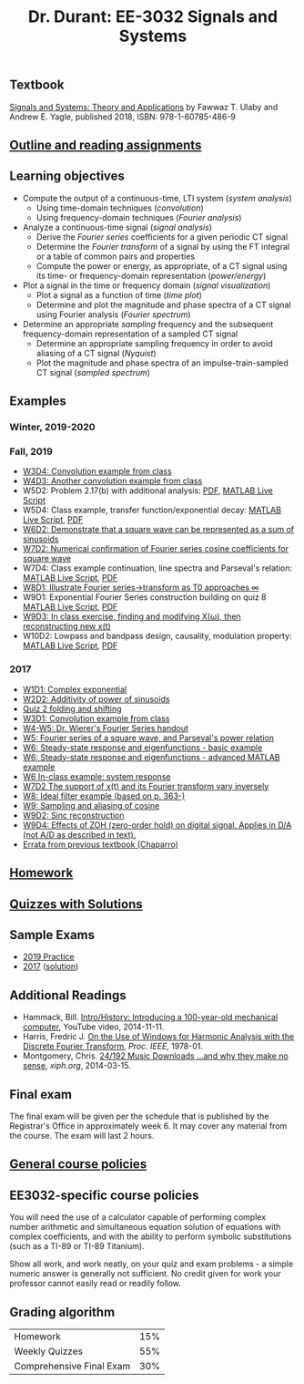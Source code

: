 ﻿---
title: "Dr. Durant: EE-3032 Signals and Systems"
---

## Textbook

[Signals and Systems: Theory and Applications](http://ss2.eecs.umich.edu/) by Fawwaz T. Ulaby and Andrew E. Yagle, published 2018, ISBN: 978-1-60785-486-9

## [Outline and reading assignments](dailySchedule.pdf)

## Learning objectives

* Compute the output of a continuous-time, LTI system (*system analysis*)
  * Using time-domain techniques (*convolution*)
  * Using frequency-domain techniques (*Fourier analysis*)
* Analyze a continuous-time signal (*signal analysis*)
  * Derive the *Fourier series* coefficients for a given periodic CT signal
  * Determine the *Fourier transform* of a signal by using the FT integral or a table of common pairs and properties
  * Compute the power or energy, as appropriate, of a CT signal using its time- or frequency-domain representation (*power/energy*)
* Plot a signal in the time or frequency domain (*signal visualization*)
  * Plot a signal as a function of time (*time plot*)
  * Determine and plot the magnitude and phase spectra of a CT signal using Fourier analysis (*Fourier spectrum*)
* Determine an appropriate *sampling* frequency and the subsequent frequency-domain representation of a sampled CT signal
  * Determine an appropriate sampling frequency in order to avoid aliasing of a CT signal (*Nyquist*)
  * Plot the magnitude and phase spectra of an impulse-train-sampled CT signal (*sampled spectrum*)

## Examples
### Winter, 2019-2020
### Fall, 2019
* [W3D4: Convolution example from class](w3d4-f19.txt)
* [W4D3: Another convolution example from class](w4d3-f19.txt)
* W5D2: Problem 2.17(b) with additional analysis: [PDF](w5d2-f19.pdf), [MATLAB Live Script](w5d2-f19.mlx)
* W5D4: Class example, transfer function/exponential decay: [MATLAB Live Script](w5d4-f19.mlx), [PDF](w5d4-f19.pdf)
* [W6D2: Demonstrate that a square wave can be represented as a sum of sinusoids](w6d2-f19.txt)
* [W7D2: Numerical confirmation of Fourier series cosine coefficients for square wave](w7d2-f19.txt)
* W7D4: Class example continuation, line spectra and Parseval's relation: [MATLAB Live Script](w7d4-f19.mlx), [PDF](w7d4-f19.pdf)
* [W8D1: Illustrate Fourier series&rarr;transform as T0 approaches &infin;](w8d1-f19.txt)
* W9D1: Exponential Fourier Series construction building on quiz 8 [MATLAB Live Script](w9d1-f19.mlx), [PDF](w9d1-f19.pdf)
* [W9D3: In class exercise, finding and modifying X(&omega;), then reconstructing new x(t)](w9d3-f19.txt)
* W10D2: Lowpass and bandpass design, causality, modulation property: [MATLAB Live Script](w10d2-f19.mlx), [PDF](w10d2-f19.pdf)

### 2017
* <a href="w1d1-f17.txt">W1D1: Complex exponential</a>
* <a href="w2d2-f17.txt">W2D2: Additivity of power of sinusoids</a>
* <a href="q2-f17.txt">Quiz 2 folding and shifting</a>
* <a href="w3d1-f17.txt">W3D1: Convolution example from class</a>
* <a href="fourierSeries.pdf">W4-W5: Dr. Wierer's Fourier Series handout</a>
* <a href="w5-f17.txt">W5: Fourier series of a square wave, and Parseval's power relation</a>
* <a href="w6-f17.txt">W6: Steady-state response and eigenfunctions - basic example</a>
* <a href="w6v2-f17.txt">W6: Steady-state response and eigenfunctions - advanced MATLAB example</a>
* <a href="w6ex-f17.txt">W6 In-class example: system response</a>
* <a href="w7d2-f17.txt">W7D2 The support of x(t) and its Fourier transform vary inversely</a>
* <a href="w8-f17.txt">W8: Ideal filter example (based on p. 363-)</a>
* <a href="w9cosAlias-f17.txt">W9: Sampling and aliasing of cosine</a>
* <a href="w9d2-f17.txt">W9D2: Sinc reconstruction</a>
* <a href="w9d4-f17.txt">W9D4: Effects of ZOH (zero-order hold) on digital signal. Applies in D/A (not A/D as described in text).</a>
* <a href="errata-chaparro.html">Errata from previous textbook (Chaparro)</a>

## [Homework](hw/)

## [Quizzes with Solutions](quiz/)

## Sample Exams
* [2019 Practice](finalPractice-f19.pdf)
* [2017](final-f17.pdf) ([solution](final-f17-sol.pdf))

## Additional Readings
* Hammack, Bill. [Intro/History: Introducing a 100-year-old mechanical computer](https://www.youtube.com/watch?v=NAsM30MAHLg), YouTube video, 2014-11-11.
* Harris, Fredric J. [On the Use of Windows for Harmonic Analysis with the Discrete Fourier Transform](http://ieeexplore.ieee.org/xpl/articleDetails.jsp?arnumber=1455106), *Proc. IEEE*, 1978-01.
* Montgomery, Chris. [24/192 Music Downloads ...and why they make no sense](https://people.xiph.org/~xiphmont/demo/neil-young.html), *xiph.org*, 2014-03-15.

## Final exam

The final exam will be given per the schedule that is published by the Registrar's Office in approximately week 6.
It may cover any material from the course.
The exam will last 2 hours.

## [General course policies](../policies.html)

## EE3032-specific course policies

You will need the use of a calculator capable of performing complex number arithmetic and simultaneous equation solution
of equations with complex coefficients, and with the ability to perform symbolic substitutions (such as a TI-89 or TI-89 Titanium).

Show all work, and work neatly, on your quiz and exam problems - a simple numeric answer is generally not sufficient.
No credit given for work your professor cannot easily read or readily follow.

## Grading algorithm

<table>
<tr><td>Homework</td>			<td align="right">15%</td></tr>
<tr><td>Weekly Quizzes</td>		<td align="right">55%</td></tr>
<tr><td>Comprehensive Final Exam</td>	<td align="right">30%</td></tr>
</table>
